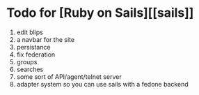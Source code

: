 Todo for [Ruby on Sails][[sails]]
=================================

1. edit blips
2. a navbar for the site
3. persistance
4. fix federation
5. groups
6. searches
7. some sort of API/agent/telnet server
8. adapter system so you can use sails with a fedone backend
